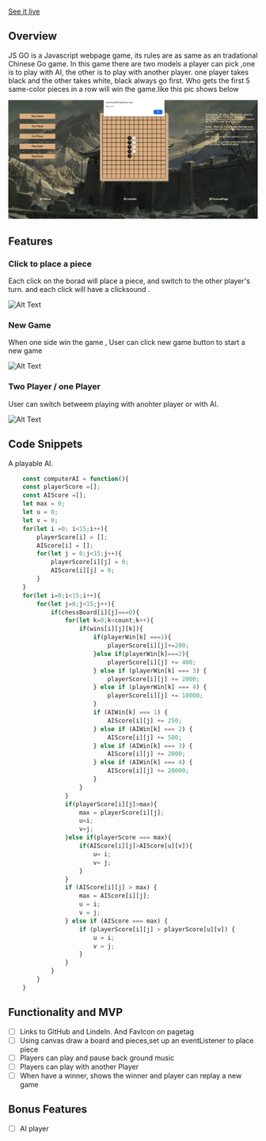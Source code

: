 [See it live](https://alvinzhao2020.github.io/JS-GO-Game/)


## Overview
JS GO is a Javascript webpage game, its rules are as same as an tradational Chinese Go 
game. In this game there are two models a player can pick ,one is to play with AI, the
other is to play with another player. one player takes black and the other takes white,
black always go first. Who gets the first 5 same-color pieces in a row will win the game.like this pic shows below

<img src="images/Screen Shot 2020-09-16 at 2.31.24 PM.png" width="800" title="JS GO">

## Features
### Click to place a piece

Each click on the borad will place a piece, and switch to the other player's turn.
and each click will have a clicksound .

![Alt Text](images/click.gif)

### New Game

When one side win the game , User can click new game button to start a new game

![Alt Text](images/newgame.gif)

### Two Player / one Player 

User can switch betweem playing with anohter player or with AI.

![Alt Text](images/switch.gif)

## Code Snippets

A playable AI.

```javascript
    const computerAI = function(){
    const playerScore =[];
    const AIScore =[];
    let max = 0;
    let u = 0;
    let v = 0;
    for(let i =0; i<15;i++){
        playerScore[i] = [];
        AIScore[i] = [];
        for(let j = 0;j<15;j++){
            playerScore[i][j] = 0;
            AIScore[i][j] = 0;
        }
    }
    for(let i=0;i<15;i++){
        for(let j=0;j<15;j++){
            if(chessBoard[i][j]===0){
                for(let k=0;k<count;k++){
                    if(wins[i][j][k]){
                        if(playerWin[k] ===1){
                            playerScore[i][j]+=200;
                        }else if(playerWin[k]===2){
                            playerScore[i][j] += 400;
                        } else if (playerWin[k] === 3) {
                            playerScore[i][j] += 2000;
                        } else if (playerWin[k] === 4) {
                            playerScore[i][j] += 10000;
                        }
                        if (AIWin[k] === 1) {
                            AIScore[i][j] += 250;
                        } else if (AIWin[k] === 2) {
                            AIScore[i][j] += 500;
                        } else if (AIWin[k] === 3) {
                            AIScore[i][j] += 2000;
                        } else if (AIWin[k] === 4) {
                            AIScore[i][j] += 20000;
                        }
                    }
                }
                if(playerScore[i][j]>max){
                    max = playerScore[i][j];
                    u=i;
                    v=j;
                }else if(playerScore === max){
                    if(AIScore[i][j]>AIScore[u][v]){
                        u= i;
                        v= j;
                    }
                }
                if (AIScore[i][j] > max) {
                    max = AIScore[i][j];
                    u = i;
                    v = j;
                } else if (AIScore === max) {
                    if (playerScore[i][j] > playerScore[u][v]) {
                        u = i;
                        v = j;
                    }
                }
            }
        }
    }
```

## Functionality and MVP
- [ ] Links to GitHub and LindeIn. And FavIcon on pagetag
- [ ] Using canvas draw a board and pieces,set up an eventListener to place piece
- [ ] Players can play and pause back ground music
- [ ] Players can play with another Player
- [ ] When have a winner, shows the winner and player can replay a new game

## Bonus Features
- [ ] AI player
